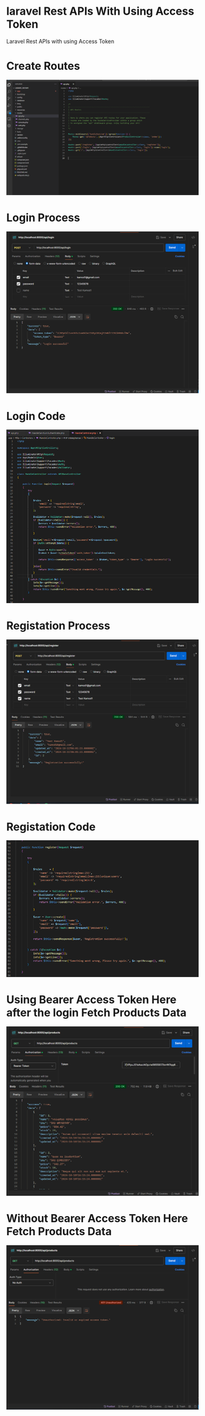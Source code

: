 # laravel Rest APIs With Using Access Token
Laravel Rest APIs with using Access Token

# Create Routes
<img src="/screenshorts/laravel_api_routes_with_custom_middleware.png">

# Login Process
<img src="/screenshorts/login.png">

# Login Code
<img src="/screenshorts/login_code.png">

# Registation Process
<img src="/screenshorts/register_user.png">

# Registation Code
<img src="/screenshorts/regstration_code.png">

# Using Bearer Access Token Here after the login Fetch Products Data
<img src="/screenshorts/products-with_token.png">

# Without Bearer Access Token Here Fetch Products Data
<img src="/screenshorts/products-without_token_error_msg.png">

